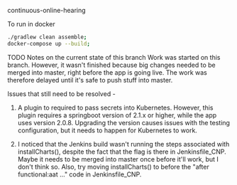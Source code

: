 continuous-online-hearing


To run in docker
```bash
./gradlew clean assemble;
docker-compose up --build;
```

TODO Notes on the current state of this branch
Work was started on this branch. However, it wasn't finished because big changes needed to be merged into master, right before the app is going live. The work was therefore delayed until it's safe to push stuff into master.

Issues that still need to be resolved -

1. A plugin to required to pass secrets into Kubernetes. However, this plugin requires a springboot version of 2.1.x or higher, while the app uses version 2.0.8. Upgrading the version causes issues with the testing configuration, but it needs to happen for Kubernetes to work.

2. I noticed that the Jenkins build wasn't running the steps associated with installCharts(), despite the fact that the flag is there in Jenkinsfile_CNP. Maybe it needs to be merged into master once before it'll work, but I don't think so. Also, try moving installCharts() to before the "after functional:aat ..." code in Jenkinsfile_CNP.
